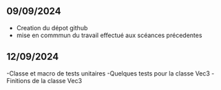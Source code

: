 ## 09/09/2024
- Creation du dépot github
- mise en commmun du travail effectué aux scéances précedentes

## 12/09/2024
-Classe et macro de tests unitaires 
-Quelques tests pour la classe Vec3
-Finitions de la classe Vec3